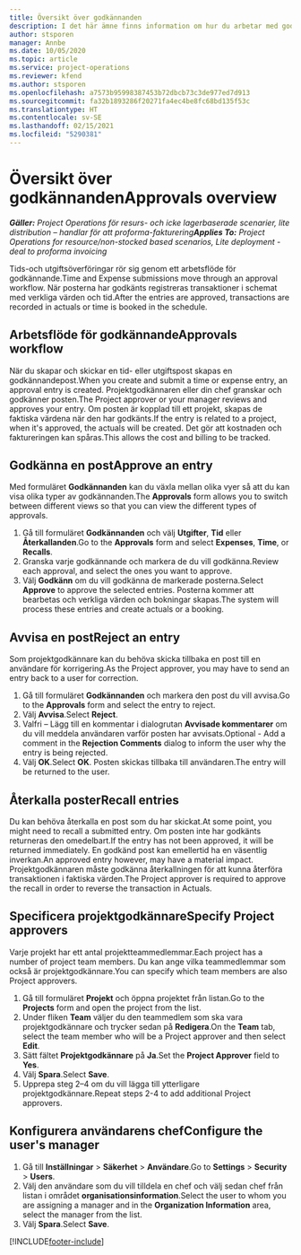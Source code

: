 ```yaml
---
title: Översikt över godkännanden
description: I det här ämne finns information om hur du arbetar med godkännanden i Project Operations.
author: stsporen
manager: Annbe
ms.date: 10/05/2020
ms.topic: article
ms.service: project-operations
ms.reviewer: kfend
ms.author: stsporen
ms.openlocfilehash: a7573b95998387453b72dbcb73c3de977ed7d913
ms.sourcegitcommit: fa32b1893286f20271fa4ec4be8fc68bd135f53c
ms.translationtype: HT
ms.contentlocale: sv-SE
ms.lasthandoff: 02/15/2021
ms.locfileid: "5290381"
---
```

# <a name="approvals-overview"></a><span data-ttu-id="595a1-103">Översikt över godkännanden</span><span class="sxs-lookup"><span data-stu-id="595a1-103">Approvals overview</span></span>

<span data-ttu-id="595a1-104">_**Gäller:** Project Operations för resurs- och icke lagerbaserade scenarier, lite distribution – handlar för att proforma-fakturering_</span><span class="sxs-lookup"><span data-stu-id="595a1-104">_**Applies To:** Project Operations for resource/non-stocked based scenarios, Lite deployment - deal to proforma invoicing_</span></span>

<span data-ttu-id="595a1-105">Tids-och utgiftsöverföringar rör sig genom ett arbetsflöde för godkännande.</span><span class="sxs-lookup"><span data-stu-id="595a1-105">Time and Expense submissions move through an approval workflow.</span></span> <span data-ttu-id="595a1-106">När posterna har godkänts registreras transaktioner i schemat med verkliga värden och tid.</span><span class="sxs-lookup"><span data-stu-id="595a1-106">After the entries are approved, transactions are recorded in actuals or time is booked in the schedule.</span></span>

## <a name="approvals-workflow"></a><span data-ttu-id="595a1-107">Arbetsflöde för godkännande</span><span class="sxs-lookup"><span data-stu-id="595a1-107">Approvals workflow</span></span>
<span data-ttu-id="595a1-108">När du skapar och skickar en tid- eller utgiftspost skapas en godkännandepost.</span><span class="sxs-lookup"><span data-stu-id="595a1-108">When you create and submit a time or expense entry, an approval entry is created.</span></span> <span data-ttu-id="595a1-109">Projektgodkännaren eller din chef granskar och godkänner posten.</span><span class="sxs-lookup"><span data-stu-id="595a1-109">The Project approver or your manager reviews and approves your entry.</span></span> <span data-ttu-id="595a1-110">Om posten är kopplad till ett projekt, skapas de faktiska värdena när den har godkänts.</span><span class="sxs-lookup"><span data-stu-id="595a1-110">If the entry is related to a project, when it's approved, the actuals will be created.</span></span> <span data-ttu-id="595a1-111">Det gör att kostnaden och faktureringen kan spåras.</span><span class="sxs-lookup"><span data-stu-id="595a1-111">This allows the cost and billing to be tracked.</span></span> 

## <a name="approve-an-entry"></a><span data-ttu-id="595a1-112">Godkänna en post</span><span class="sxs-lookup"><span data-stu-id="595a1-112">Approve an entry</span></span>
<span data-ttu-id="595a1-113">Med formuläret **Godkännanden** kan du växla mellan olika vyer så att du kan visa olika typer av godkännanden.</span><span class="sxs-lookup"><span data-stu-id="595a1-113">The **Approvals** form allows you to switch between different views so that you can view the different types of approvals.</span></span>
  
1. <span data-ttu-id="595a1-114">Gå till formuläret **Godkännanden** och välj **Utgifter**, **Tid** eller **Återkallanden**.</span><span class="sxs-lookup"><span data-stu-id="595a1-114">Go to the **Approvals** form and select **Expenses**, **Time**, or **Recalls**.</span></span>
2. <span data-ttu-id="595a1-115">Granska varje godkännande och markera de du vill godkänna.</span><span class="sxs-lookup"><span data-stu-id="595a1-115">Review each approval, and select the ones you want to approve.</span></span>
3. <span data-ttu-id="595a1-116">Välj **Godkänn** om du vill godkänna de markerade posterna.</span><span class="sxs-lookup"><span data-stu-id="595a1-116">Select **Approve** to approve the selected entries.</span></span>
<span data-ttu-id="595a1-117">Posterna kommer att bearbetas och verkliga värden och bokningar skapas.</span><span class="sxs-lookup"><span data-stu-id="595a1-117">The system will process these entries and create actuals or a booking.</span></span>

## <a name="reject-an-entry"></a><span data-ttu-id="595a1-118">Avvisa en post</span><span class="sxs-lookup"><span data-stu-id="595a1-118">Reject an entry</span></span>
<span data-ttu-id="595a1-119">Som projektgodkännare kan du behöva skicka tillbaka en post till en användare för korrigering.</span><span class="sxs-lookup"><span data-stu-id="595a1-119">As the Project approver, you may have to send an entry back to a user for correction.</span></span>
  
1. <span data-ttu-id="595a1-120">Gå till formuläret **Godkännanden** och markera den post du vill avvisa.</span><span class="sxs-lookup"><span data-stu-id="595a1-120">Go to the **Approvals** form and select the entry to reject.</span></span> 
2. <span data-ttu-id="595a1-121">Välj **Avvisa**.</span><span class="sxs-lookup"><span data-stu-id="595a1-121">Select **Reject**.</span></span>
3. <span data-ttu-id="595a1-122">Valfri – Lägg till en kommentar i dialogrutan **Avvisade kommentarer** om du vill meddela användaren varför posten har avvisats.</span><span class="sxs-lookup"><span data-stu-id="595a1-122">Optional - Add a comment in the **Rejection Comments** dialog to inform the user why the entry is being rejected.</span></span>
4. <span data-ttu-id="595a1-123">Välj **OK**.</span><span class="sxs-lookup"><span data-stu-id="595a1-123">Select **OK**.</span></span> <span data-ttu-id="595a1-124">Posten skickas tillbaka till användaren.</span><span class="sxs-lookup"><span data-stu-id="595a1-124">The entry will be returned to the user.</span></span>
  
## <a name="recall-entries"></a><span data-ttu-id="595a1-125">Återkalla poster</span><span class="sxs-lookup"><span data-stu-id="595a1-125">Recall entries</span></span>
<span data-ttu-id="595a1-126">Du kan behöva återkalla en post som du har skickat.</span><span class="sxs-lookup"><span data-stu-id="595a1-126">At some point, you might need to recall a submitted entry.</span></span> <span data-ttu-id="595a1-127">Om posten inte har godkänts returneras den omedelbart.</span><span class="sxs-lookup"><span data-stu-id="595a1-127">If the entry has not been approved, it will be returned immediately.</span></span> <span data-ttu-id="595a1-128">En godkänd post kan emellertid ha en väsentlig inverkan.</span><span class="sxs-lookup"><span data-stu-id="595a1-128">An approved entry however, may have a material impact.</span></span> <span data-ttu-id="595a1-129">Projektgodkännaren måste godkänna återkallningen för att kunna återföra transaktionen i faktiska värden.</span><span class="sxs-lookup"><span data-stu-id="595a1-129">The Project approver is required to approve the recall in order to reverse the transaction in Actuals.</span></span>

## <a name="specify-project-approvers"></a><span data-ttu-id="595a1-130">Specificera projektgodkännare</span><span class="sxs-lookup"><span data-stu-id="595a1-130">Specify Project approvers</span></span>
<span data-ttu-id="595a1-131">Varje projekt har ett antal projektteammedlemmar.</span><span class="sxs-lookup"><span data-stu-id="595a1-131">Each project has a number of project team members.</span></span> <span data-ttu-id="595a1-132">Du kan ange vilka teammedlemmar som också är projektgodkännare.</span><span class="sxs-lookup"><span data-stu-id="595a1-132">You can specify which team members are also Project approvers.</span></span>

1. <span data-ttu-id="595a1-133">Gå till formuläret **Projekt** och öppna projektet från listan.</span><span class="sxs-lookup"><span data-stu-id="595a1-133">Go to the **Projects** form and open the project from the list.</span></span>
2. <span data-ttu-id="595a1-134">Under fliken **Team** väljer du den teammedlem som ska vara projektgodkännare och trycker sedan på **Redigera**.</span><span class="sxs-lookup"><span data-stu-id="595a1-134">On the **Team** tab, select the team member who will be a Project approver and then select **Edit**.</span></span>
3. <span data-ttu-id="595a1-135">Sätt fältet **Projektgodkännare** på **Ja**.</span><span class="sxs-lookup"><span data-stu-id="595a1-135">Set the **Project Approver** field to **Yes**.</span></span>
4. <span data-ttu-id="595a1-136">Välj **Spara**.</span><span class="sxs-lookup"><span data-stu-id="595a1-136">Select **Save**.</span></span>
5. <span data-ttu-id="595a1-137">Upprepa steg 2–4 om du vill lägga till ytterligare projektgodkännare.</span><span class="sxs-lookup"><span data-stu-id="595a1-137">Repeat steps 2-4 to add additional Project approvers.</span></span>

## <a name="configure-the-users-manager"></a><span data-ttu-id="595a1-138">Konfigurera användarens chef</span><span class="sxs-lookup"><span data-stu-id="595a1-138">Configure the user's manager</span></span>

1. <span data-ttu-id="595a1-139">Gå till **Inställningar** > **Säkerhet** > **Användare**.</span><span class="sxs-lookup"><span data-stu-id="595a1-139">Go to **Settings** > **Security** > **Users**.</span></span>
2. <span data-ttu-id="595a1-140">Välj den användare som du vill tilldela en chef och välj sedan chef från listan i området **organisationsinformation**.</span><span class="sxs-lookup"><span data-stu-id="595a1-140">Select the user to whom you are assigning a manager and in the **Organization Information** area, select the manager from the list.</span></span> 
3. <span data-ttu-id="595a1-141">Välj **Spara**.</span><span class="sxs-lookup"><span data-stu-id="595a1-141">Select **Save**.</span></span>




[!INCLUDE[footer-include](../includes/footer-banner.md)]
